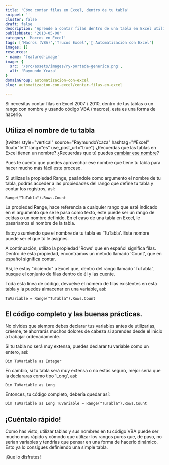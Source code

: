 ```yaml
---
title: 'Cómo contar filas en Excel, dentro de tu tabla'
snippet: ''
cluster: false
draft: false 
description: 'Aprende a contar filas dentro de una tabla en Excel utilizando código VBA para realizar análisis de datos de manera efectiva.'
publishDate: '2013-05-08'
category: 'Macros en Excel'
tags: ['Macros (VBA)','Trucos Excel','🤖 Automatización con Excel']
images: []
resources: 
- name: 'featured-image'
image: {
  src: '/src/assets/images/ry-portada-generica.png',
  alt: 'Raymundo Ycaza'
}
domainGroup: automatizacion-con-excel
slug: automatizacion-con-excel/contar-filas-en-excel

---
```


Si necesitas contar filas en Excel 2007 / 2010, dentro de tus tablas o un rango con nombre y usando código VBA (macros), esta es una forma de hacerlo.

## Utiliza el nombre de tu tabla

\[twitter style="vertical" source="RaymundoYcaza" hashtag="#Excel" float="left" lang="es" use\_post\_url="true"\] ¿Recuerdas que las tablas en Excel tienen un nombre? ¿Recuerdas que tú puedes [cambiar ese nombre](http://raymundoycaza.com/crear-tablas-en-excel-paso-a-paso/ "Tablas en Excel")?

Pues te cuento que puedes aprovechar ese nombre que tiene tu tabla para hacer mucho más fácil este proceso.

Si utilizas la propiedad Range, pasándole como argumento el nombre de tu tabla, podrás acceder a las propiedades del rango que define tu tabla y contar los registros, así:

`Range("TuTabla").Rows.Count`

La propiedad Range, hace referencia a cualquier rango que esté indicado en el argumento que se le pasa como texto, este puede ser un rango de celdas o un nombre definido. En el caso de una tabla en Excel, le pasaríamos el nombre de la tabla.

Estoy asumiendo que el nombre de tu tabla es 'TuTabla'. Este nombre puede ser el que tú le asignes.

A continuación, utilizo la propiedad 'Rows' que en español significa filas. Dentro de esta propiedad, encontramos un método llamado 'Count', que en español significa contar.

Así, le estoy "diciendo" a Excel que, dentro del rango llamado 'TuTabla', busque el conjunto de filas dentro de él y las cuente.

Toda esta línea de código, devuelve el número de filas existentes en esta tabla y la puedes almacenar en una variable, así:

`TuVariable = Range("TuTabla").Rows.Count`

## El código completo y las buenas prácticas.

No olvides que siempre debes declarar tus variables antes de utilizarlas, créeme, te ahorrarás muchos dolores de cabeza si aprendes desde el inicio a trabajar ordenadamente.

Si tu tabla no será muy extensa, puedes declarar tu variable como un entero, así:

`Dim TuVariable as Integer`

En cambio, si tu tabla será muy extensa o no estás seguro, mejor sería que la declararas como tipo 'Long', así:

`Dim TuVariable as Long`

Entonces, tu código completo, debería quedar así:

`Dim TuVariable as Long TuVariable = Range("TuTabla").Rows.Count`

## ¡Cuéntalo rápido!

Como has visto, utilizar tablas y sus nombres en tu código VBA puede ser mucho más rápido y cómodo que utilizar los rangos puros que, de paso, no serían variables y tendrías que pensar en una forma de hacerlo dinámico. Esto ya lo consigues definiendo una simple tabla.

¡Que lo disfrutes!
